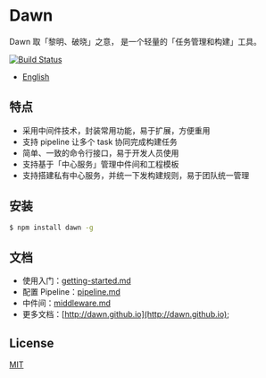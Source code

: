 # Dawn

Dawn 取「黎明、破晓」之意， 是一个轻量的「任务管理和构建」工具。

[![Build Status](https://www.travis-ci.org/alibaba/dawn.svg?branch=master)](https://www.travis-ci.org/alibaba/dawn)

- [English](README.md)

## 特点

- 采用中间件技术，封装常用功能，易于扩展，方便重用
- 支持 pipeline 让多个 task 协同完成构建任务
- 简单、一致的命令行接口，易于开发人员使用
- 支持基于「中心服务」管理中件间和工程模板
- 支持搭建私有中心服务，并统一下发构建规则，易于团队统一管理

## 安装

```sh
$ npm install dawn -g
```

## 文档

- 使用入门：[getting-started.md](docs/mds/getting-started.md)
- 配置 Pipeline：[pipeline.md](docs/mds/pipeline.md)
- 中件间：[middleware.md](docs/mds/middleware.md)
- 更多文档：[http://dawn.github.io](http://dawn.github.io);

## License

[MIT](https://tldrlegal.com/license/mit-license)